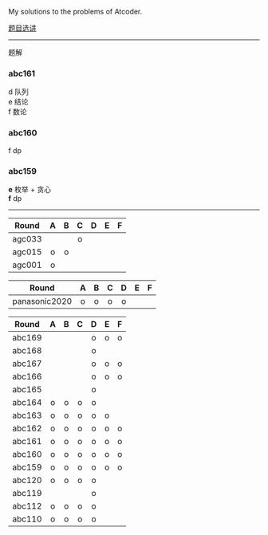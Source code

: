 My solutions to the problems of Atcoder.

[题目选讲]()

---
题解  
### abc161  
d 队列  
e 结论  
f 数论  
### abc160  
f dp  
### abc159 
**e** 枚举 + 贪心  
**f** dp  

---

 Round    | A      | B      | C      | D      | E      | F  
:--------:|:------:|:------:|:------:|:------:|:------:|:------:  
agc033|||o|||
agc015|o|o|||
agc001|o|||||  

 Round        | A      | B      | C      | D      | E      | F
:------------:|:------:|:------:|:------:|:------:|:------:|:------:
panasonic2020|o|o|o|o||

 Round    | A      | B      | C      | D      | E      | F
:--------:|:------:|:------:|:------:|:------:|:------:|:------:
abc169||||o|o|o  
abc168||||o||  
abc167||||o|o|o
abc166||||o|o|o
abc165||||o||
abc164|o|o|o|o||
abc163|o|o|o|o|o|
abc162|o|o|o|o|o|o
abc161|o|o|o|o|o|o
abc160|o|o|o|o|o|o 
abc159|o|o|o|o|o|o
abc120|o|o|o|o||
abc119||||o||
abc112|o|o|o|o||
abc110|o|o|o|o||

